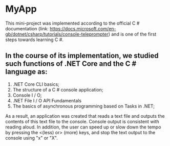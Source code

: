 # MyApp

This mini-project was implemented according to the official C # documentation (link: https://docs.microsoft.com/en-gb/dotnet/csharp/tutorials/console-teleprompter) and is one of the first steps towards learning C #.

## In the course of its implementation, we studied such functions of .NET Core and the C # language as:

1) .NET Core CLI basics;
2) The structure of a C # console application;
3) Console I / O;
4) .NET File I / O API Fundamentals
5) The basics of asynchronous programming based on Tasks in .NET;

As a result, an application was created that reads a text file and outputs the contents of this text file to the console. Console output is consistent with reading aloud. In addition, the user can speed up or slow down the tempo by pressing the <(less) or> (more) keys, and stop the text output to the console using "x" or "X".
